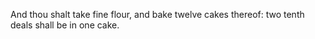 And thou shalt take fine flour, and bake twelve cakes thereof: two tenth deals shall be in one cake.
